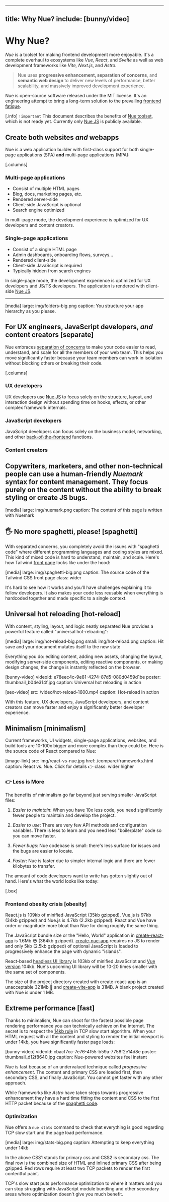 
---
title: Why Nue?
include: [bunny/video]
---

# Why Nue?
*Nue* is a toolset for making frontend development more enjoyable. It's a complete overhaul to ecosystems like *Vue, React*, and *Svelte* as well as web development frameworks like *Vite, Next.js*, and *Astro*.

> Nue uses **progressive enhancement, separation of concerns**, and **semantic web design** to deliver new levels of performance, better scalability, and massively improved development experience.

Nue is open-source software released under the MIT license. It's an engineering attempt to bring a long-term solution to the prevailing [frontend fatique](/backstory/).

[.info]
  `!important` This document describes the benefits of [Nue toolset](/tools/), which is not ready yet. Currently only [Nue JS](/docs/nuejs) is publicly available.


## Create both websites *and* webapps
Nue is a web application builder with first-class support for both single-page applications (SPA) **and** multi-page applications (MPA):

[.columns]
  ### Multi-page applications
  * Consist of multiple HTML pages
  * Blog, docs, marketing pages, etc.
  * Rendered server-side
  * Client-side JavaScript is optional
  * Search engine optimized

  In multi-page mode, the development experience is optimized for UX developers and content creators.

  ### Single-page applications
  * Consist of a single HTML page
  * Admin dashboards, onboarding flows, surveys...
  * Rendered client-side
  * Client-side JavaScript is required
  * Typically hidden from search engines

  In single-page mode, the development experience is optimized for UX developers and JS/TS developers. The application is rendered with client-side [Nue JS](/docs/nuejs).

  ---

  [media]
    large: img/folders-big.png
    caption: You structure your app hierarchy as you please.




## For UX engineers, JavaScript developers, *and* content creators [separate]
Nue embraces [separation of concerns][soc] to make your code easier to read, understand, and scale for all the members of your web team. This helps you move significantly faster because your team members can work in isolation without blocking others or breaking their code.

[soc]: https://en.wikipedia.org/wiki/Separation_of_concerns

[.columns]
  ### UX developers
  UX developers use [Nue JS](/docs/) to focus solely on the structure, layout, and interaction design without spending time on hooks, effects, or other complex framework internals.

  ### JavaScript developers
  JavaScript developers can focus solely on the business model, networking, and other [back-of-the-frontend][back] functions.

  [back]: https://bradfrost.com/blog/post/front-of-the-front-end-and-back-of-the-front-end-web-development/

  ### Content creators
  Copywriters, marketers, and other non-technical people can use a human-friendly *Nuemark* syntax for content management. They focus purely on the content without the ability to break styling or create JS bugs.
  ---
  [media]
    large: img/nuemark.png
    caption: The content of this page is written with Nuemark




## 🖐 No more spaghetti, please! [spaghetti]
With separated concerns, you completely avoid the issues with "spaghetti code" where different programming languages and coding styles are mixed. This kind of mixed code is hard to understand, maintain, and scale. Here's how Tailwind [front page](/compare/homepages.html) looks like under the hood:

[media]
  large: img/spaghetti-big.png
  caption: The source code of the Tailwind CSS front page
  class: wider

It's hard to see how it works and you'll have challenges explaining it to fellow developers. It also makes your code less reusable when everything is hardcoded together and made specific to a single context.



## Universal hot reloading [hot-reload]
With content, styling, layout, and logic neatly separated Nue provides a powerful feature called "universal hot-reloading":

[media]
  large: img/hot-reload-big.png
  small: img/hot-reload.png
  caption: Hit save and your document mutates itself to the new state

Everything you do: editing content, adding new assets, changing the layout, modifying server-side components, editing reactive components, or making design changes, the change is instantly reflected on the browser.

[bunny-video]
  videoId: e78eec4c-9e81-4274-87d5-080d0459d1be
  poster: thumbnail_b04e314f.jpg
  caption: Universal hot reloading in action


[seo-video]
  src: /video/hot-reload-1600.mp4
  caption: Hot-reload in action

With this feature, UX developers, JavaScript developers, and content creators can move faster and enjoy a significantly better developer experience.


## Minimalism [minimalism]
Current frameworks, UI widgets, single-page applications, websites, and build tools are 10-100x bigger and more complex than they could be. Here is the source code of React compared to Nue:

[image-link]
  src: img/react-vs-nue.jpg
  href: /compare/frameworks.html
  caption: React vs. Nue. Click for details 👉
  class: wider higher


### 👉 Less is More
The benefits of minimalism go far beyond just serving smaller JavaScript files:

1. *Easier to maintain*: When you have 10x less code, you need significantly fewer people to maintain and develop the project.

1. *Easier to use*: There are very few API methods and configuration variables. There is less to learn and you need less "boilerplate" code so you can move faster.

1. *Fewer bugs*: Nue codebase is small: there's less surface for issues and the bugs are easier to locate.

1. *Faster*: Nue is faster due to simpler internal logic and there are fewer kilobytes to transfer.


The amount of code developers want to write has gotten slightly out of hand. Here's what the world looks like today:

[.box]
  ### Frontend obesity crisis [obesity]

  React.js is 109kb of minified JavaScript (35kb gzipped), Vue.js is 97kb (34kb gzipped) and Nue.js is 4.7kb (2.2kb gzipped). React and Vue have order or magnitude more bloat than Nue for doing roughly the same thing.

  The JavaScript bundle size or the "Hello, World" application in [create-react-app](//create-react-app.dev) is 1.6Mb 😳  (364kb gzipped). [create-nue-app](//github.com/nuejs/create-nue) requires no JS to render and only 5kb (2.5kb gzipped) of optional JavaScript is loaded to progressively enhance the page with dynamic "islands".

  React-based [headless UI library][ui-react] is 103kb of minified JavaScript and [Vue version][ui-vue] 104kb. Nue's upcoming UI library will be 10-20 times smaller with the same set of components.

  The size of the project directory created with create-react-app is an unacceptable 321Mb 🤯 and [create-vite-app](//github.com/vuejs/create-vue) is 31MB. A blank project created with Nue is under 1 MB.

  [ui-react]: https://bundlephobia.com/package/@headlessui/react@1.7.17
  [ui-vue]: https://bundlephobia.com/package/@headlessui/vue@1.7.16




## Extreme performance [fast]
Thanks to minimalism, Nue can shoot for the fastest possible page rendering performance you can technically achieve on the Internet. The secret is to respect the [14kb rule](https://developer.mozilla.org/en-US/docs/Web/Performance/How_browsers_work#tcp_slow_start_14kb_rule) in TCP slow start algorithm. When your HTML request with all the content and styling to render the initial viewport is under 14kb, you have significantly faster page loads:

[bunny-video]
  videoId: cbacf7cc-7e76-4f55-b59a-7758f2e14d8e
  poster: thumbnail_d12f8640.jpg
  caption: Nue-powered websites feel instant

Nue is fast because of an undervalued technique called *progressive enhancement*. The content and primary CSS are loaded first, then secondary CSS, and finally JavaScript. You cannot get faster with any other approach.

While frameworks like *Astro* have taken steps towards progressive enhancement they have a hard time fitting the content and CSS to the first HTTP packet because of the [spaghetti code](/compare/homepages.html#Astro).


### Optimization
Nue offers a `nue stats` command to check that everything is good regarding TCP slow start and the page load performance.

[media]
  large: img/stats-big.png
  caption: Attempting to keep everything under 14kb

In the above CSS1 stands for primary css and CSS2 is secondary css. The final row is the combined size of HTML and inlined primary CSS after being gzipped. Red rows require at least two TCP packets to render the first contentful paint.

TCP's slow start puts performance optimization to where it matters and you can stop struggling with JavaScript module bundling and other secondary areas where optimization doesn't give you much benefit.



